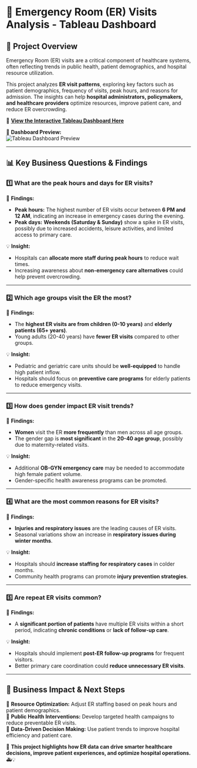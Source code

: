 # 🏥 Emergency Room (ER) Visits Analysis - Tableau Dashboard  

## 📌 Project Overview  
Emergency Room (ER) visits are a critical component of healthcare systems, often reflecting trends in public health, patient demographics, and hospital resource utilization. 

This project analyzes **ER visit patterns**, exploring key factors such as patient demographics, frequency of visits, peak hours, and reasons for admission. The insights can help **hospital administrators, policymakers, and healthcare providers** optimize resources, improve patient care, and reduce ER overcrowding.  

🔗 **[View the Interactive Tableau Dashboard Here](https://public.tableau.com/app/profile/vishakha.gupta6103/viz/EmergencyRoomVisitsDashboard_17398151464680/Dashboard1)**  

📌 **Dashboard Preview:**  
![Tableau Dashboard Preview](https://raw.githubusercontent.com/your-username/your-repo/main/Marathon_Performance_Analysis/er_dashboard.png)  

---

## 📊 Key Business Questions & Findings  

### **1️⃣ What are the peak hours and days for ER visits?**  
📌 **Findings:**  
- **Peak hours:** The highest number of ER visits occur between **6 PM and 12 AM**, indicating an increase in emergency cases during the evening.  
- **Peak days:** **Weekends (Saturday & Sunday)** show a spike in ER visits, possibly due to increased accidents, leisure activities, and limited access to primary care.  

💡 **Insight:**  
- Hospitals can **allocate more staff during peak hours** to reduce wait times.  
- Increasing awareness about **non-emergency care alternatives** could help prevent overcrowding.  

---

### **2️⃣ Which age groups visit the ER the most?**  
📌 **Findings:**  
- The **highest ER visits are from children (0-10 years)** and **elderly patients (65+ years)**.  
- Young adults (20-40 years) have **fewer ER visits** compared to other groups.  

💡 **Insight:**  
- Pediatric and geriatric care units should be **well-equipped** to handle high patient inflow.  
- Hospitals should focus on **preventive care programs** for elderly patients to reduce emergency visits.  

---

### **3️⃣ How does gender impact ER visit trends?**  
📌 **Findings:**  
- **Women** visit the ER **more frequently** than men across all age groups.  
- The gender gap is **most significant** in the **20-40 age group**, possibly due to maternity-related visits.  

💡 **Insight:**  
- Additional **OB-GYN emergency care** may be needed to accommodate high female patient volume.  
- Gender-specific health awareness programs can be promoted.  

---

### **4️⃣ What are the most common reasons for ER visits?**  
📌 **Findings:**  
- **Injuries and respiratory issues** are the leading causes of ER visits.  
- Seasonal variations show an increase in **respiratory issues during winter months**.  

💡 **Insight:**  
- Hospitals should **increase staffing for respiratory cases** in colder months.  
- Community health programs can promote **injury prevention strategies**.  

---

### **5️⃣ Are repeat ER visits common?**  
📌 **Findings:**  
- A **significant portion of patients** have multiple ER visits within a short period, indicating **chronic conditions** or **lack of follow-up care**.  

💡 **Insight:**  
- Hospitals should implement **post-ER follow-up programs** for frequent visitors.  
- Better primary care coordination could **reduce unnecessary ER visits**.  

---

## 🚀 Business Impact & Next Steps  
🔹 **Resource Optimization:** Adjust ER staffing based on peak hours and patient demographics.  
🔹 **Public Health Interventions:** Develop targeted health campaigns to reduce preventable ER visits.  
🔹 **Data-Driven Decision Making:** Use patient trends to improve hospital efficiency and patient care.  

📌 **This project highlights how ER data can drive smarter healthcare decisions, improve patient experiences, and optimize hospital operations.** 🚑💡  
